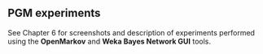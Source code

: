 ## PGM experiments
See Chapter 6 for screenshots and description of experiments performed using the **OpenMarkov** and **Weka Bayes Network GUI** tools.

